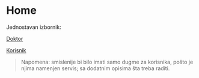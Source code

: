 # Home

Jednostavan izbornik:

[Doktor](my.md)

[Korisnik](user.md)

> Napomena: smislenije bi bilo imati samo dugme za korisnika, pošto je njima namenjen servis; sa dodatnim opisima šta treba raditi.
